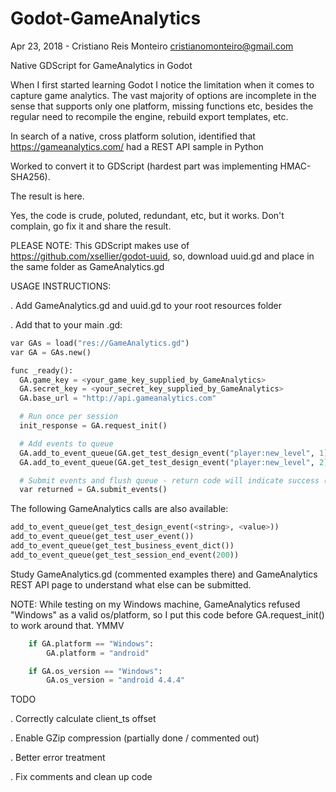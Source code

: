 # Godot-GameAnalytics

Apr 23, 2018 - Cristiano Reis Monteiro <cristianomonteiro@gmail.com>

Native GDScript for GameAnalytics in Godot

When I first started learning Godot I notice the limitation when it comes to capture game analytics. The vast majority of options are incomplete in the sense that supports only one platform, missing functions etc, besides the regular need to recompile the engine, rebuild export templates, etc.

In search of a native, cross platform solution, identified that https://gameanalytics.com/ had a REST API sample in Python

Worked to convert it to GDScript (hardest part was implementing HMAC-SHA256).

The result is here.

Yes, the code is crude, poluted, redundant, etc, but it works. Don't complain, go fix it and share the result.

PLEASE NOTE: This GDScript makes use of https://github.com/xsellier/godot-uuid, so, download uuid.gd and place in the same folder as GameAnalytics.gd

USAGE INSTRUCTIONS:

. Add GameAnalytics.gd and uuid.gd to your root resources folder

. Add that to your main .gd:

```python
var GAs = load("res://GameAnalytics.gd")
var GA = GAs.new()

func _ready():
  GA.game_key = <your_game_key_supplied_by_GameAnalytics>
  GA.secret_key = <your_secret_key_supplied_by_GameAnalytics>
  GA.base_url = "http://api.gameanalytics.com"

  # Run once per session
  init_response = GA.request_init()

  # Add events to queue
  GA.add_to_event_queue(GA.get_test_design_event("player:new_level", 1))
  GA.add_to_event_queue(GA.get_test_design_event("player:new_level", 2))

  # Submit events and flush queue - return code will indicate success (200) or failure (400, 401, 404)
  var returned = GA.submit_events()
```

The following GameAnalytics calls are also available:

```python
add_to_event_queue(get_test_design_event(<string>, <value>))
add_to_event_queue(get_test_user_event())
add_to_event_queue(get_test_business_event_dict())
add_to_event_queue(get_test_session_end_event(200))
```

Study GameAnalytics.gd (commented examples there) and GameAnalytics REST API page to understand what else can be submitted.

NOTE: While testing on my Windows machine, GameAnalytics refused "Windows" as a valid os/platform, so I put this code before GA.request_init() to work around that. YMMV

```python
	if GA.platform == "Windows":
		GA.platform = "android"

	if GA.os_version == "Windows":
		GA.os_version = "android 4.4.4"
 ```
 
TODO

. Correctly calculate client_ts offset

. Enable GZip compression (partially done / commented out)

. Better error treatment

. Fix comments and clean up code
